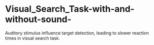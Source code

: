 # Visual_Search_Task-with-and-without-sound-
Auditory stimulus influence target detection, leading to slower reaction times in visual search task. 
